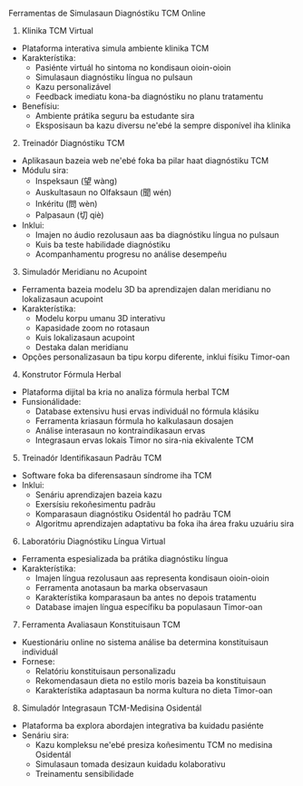 Ferramentas de Simulasaun Diagnóstiku TCM Online

1. Klinika TCM Virtual
- Plataforma interativa simula ambiente klinika TCM
- Karakterístika:
  * Pasiénte virtuál ho sintoma no kondisaun oioin-oioin
  * Simulasaun diagnóstiku língua no pulsaun
  * Kazu personalizável
  * Feedback imediatu kona-ba diagnóstiku no planu tratamentu
- Benefísiu:
  * Ambiente prátika seguru ba estudante sira
  * Eksposisaun ba kazu diversu ne'ebé la sempre disponível iha klinika

2. Treinadór Diagnóstiku TCM
- Aplikasaun bazeia web ne'ebé foka ba pilar haat diagnóstiku TCM
- Módulu sira:
  * Inspeksaun (望 wàng)
  * Auskultasaun no Olfaksaun (聞 wén)
  * Inkéritu (問 wèn)
  * Palpasaun (切 qiè)
- Inklui:
  * Imajen no áudio rezolusaun aas ba diagnóstiku língua no pulsaun
  * Kuis ba teste habilidade diagnóstiku
  * Acompanhamentu progresu no análise desempeñu

3. Simuladór Meridianu no Acupoint
- Ferramenta bazeia modelu 3D ba aprendizajen dalan meridianu no lokalizasaun acupoint
- Karakterístika:
  * Modelu korpu umanu 3D interativu
  * Kapasidade zoom no rotasaun
  * Kuis lokalizasaun acupoint
  * Destaka dalan meridianu
- Opções personalizasaun ba tipu korpu diferente, inklui físiku Timor-oan

4. Konstrutor Fórmula Herbal
- Plataforma dijital ba kria no analiza fórmula herbal TCM
- Funsionálidade:
  * Database extensivu husi ervas individuál no fórmula klásiku
  * Ferramenta kriasaun fórmula ho kalkulasaun dosajen
  * Análise interasaun no kontraindikasaun ervas
  * Integrasaun ervas lokais Timor no sira-nia ekivalente TCM

5. Treinadór Identifikasaun Padrãu TCM
- Software foka ba diferensasaun síndrome iha TCM
- Inklui:
  * Senáriu aprendizajen bazeia kazu
  * Exersísiu rekoñesimentu padrãu
  * Komparasaun diagnóstiku Osidentál ho padrãu TCM
  * Algoritmu aprendizajen adaptativu ba foka iha área fraku uzuáriu sira

6. Laboratóriu Diagnóstiku Língua Virtual
- Ferramenta espesializada ba prátika diagnóstiku língua
- Karakterístika:
  * Imajen língua rezolusaun aas representa kondisaun oioin-oioin
  * Ferramenta anotasaun ba marka observasaun
  * Karakterístika komparasaun ba antes no depois tratamentu
  * Database imajen língua específiku ba populasaun Timor-oan

7. Ferramenta Avaliasaun Konstituisaun TCM
- Kuestionáriu online no sistema análise ba determina konstituisaun individuál
- Fornese:
  * Relatóriu konstituisaun personalizadu
  * Rekomendasaun dieta no estilo moris bazeia ba konstituisaun
  * Karakterístika adaptasaun ba norma kultura no dieta Timor-oan

8. Simuladór Integrasaun TCM-Medisina Osidentál
- Plataforma ba explora abordajen integrativa ba kuidadu pasiénte
- Senáriu sira:
  * Kazu kompleksu ne'ebé presiza koñesimentu TCM no medisina Osidentál
  * Simulasaun tomada desizaun kuidadu kolaborativu
  * Treinamentu sensibilidade